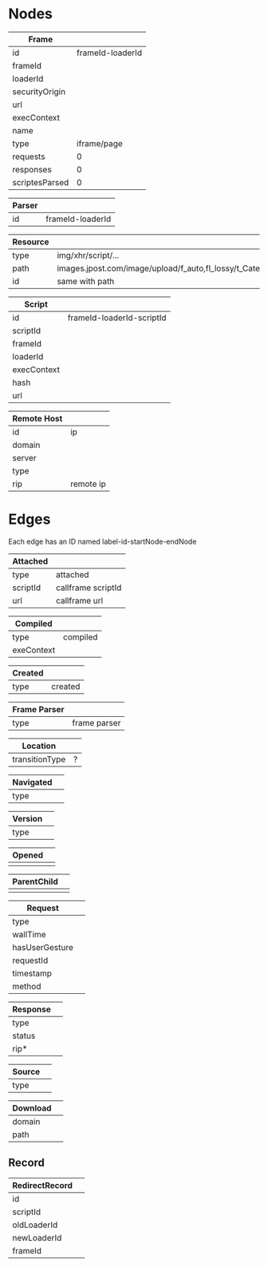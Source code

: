 
# Nodes

| Frame ||
| ---------------|-|
| id  | frameId-loaderId |
| frameId | 
| loaderId | 
| securityOrigin | 
| url | 
| execContext |
| name | 
| type | iframe/page |
| requests | 0 |
| responses | 0 |
| scriptesParsed | 0 |


| Parser ||
|--------------|-|
| id | frameId-loaderId |


| Resource||
| --------------|-|
| type | img/xhr/script/... |
| path | images.jpost.com/image/upload/f_auto,fl_lossy/t_CategoryFiveArticlesBFaceDetect/448581 |
| id | same with path |


|Script ||
|-------|--------------------------|
| id  | frameId-loaderId-scriptId |
| scriptId |
| frameId |
| loaderId |
| execContext | 
| hash | 
| url | 


| Remote Host ||
|--------------|-|
| id | ip |
| domain | 
| server | 
| type | 
| rip | remote ip|


# Edges

Each edge has an ID named label-id-startNode-endNode

| Attached ||
--------------|-|
| type | attached |
| scriptId | callframe scriptId|
| url | callframe url|


| Compiled ||
--------------|-|
| type | compiled |
| exeContext|


| Created ||
--------------|-|
| type | created |


| Frame Parser ||
--------------|-|
| type | frame parser |


| Location ||
--------------|-|
| transitionType | ? |


| Navigated ||
--------------|-|
| type |


| Version ||
--------------|-|
| type |


| Opened ||
| -- | -- |
| | |

| ParentChild ||
| -- | -- |
| | |


| Request ||
--------------|-|
| type |
| wallTime |
| hasUserGesture |
| requestId |
| timestamp |
| method |


| Response ||
--------------|-|
| type |
| status |
| rip* | |


| Source ||
--------------|-|
| type |

| Download ||
| -- | -- |
| domain | |
| path | |

## Record

| RedirectRecord | |
| -- | -- |
| id |
| scriptId |
| oldLoaderId |
| newLoaderId |
| frameId |